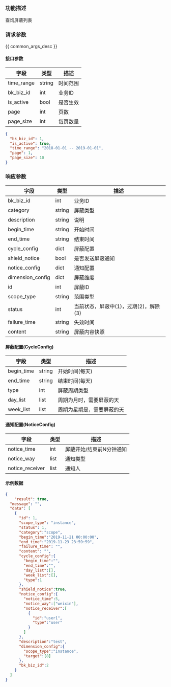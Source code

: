 ### 功能描述

查询屏蔽列表

### 请求参数

{{ common_args_desc }}

#### 接口参数

| 字段       | 类型   | 描述     |
| ---------- | ------ | -------- |
| time_range | string | 时间范围 |
| bk_biz_id  | int    | 业务ID   |
| is_active  | bool   | 是否生效 |
| page       | int    | 页数     |
| page_size  | int    | 每页数量 |

```json
{
  "bk_biz_id": 1,
  "is_active": true,
  "time_range": "2018-01-01 -- 2019-01-01",
  "page": 1,
  "page_size": 10
}
```

### 响应参数

| 字段             | 类型   | 描述                                  |
| ---------------- | ------ | ------------------------------------- |
| bk_biz_id        | int    | 业务ID                                |
| category         | string | 屏蔽类型                              |
| description      | string | 说明                                  |
| begin_time       | string | 开始时间                              |
| end_time         | string | 结束时间                              |
| cycle_config     | dict   | 屏蔽配置                              |
| shield_notice    | bool   | 是否发送屏蔽通知                      |
| notice_config    | dict   | 通知配置                              |
| dimension_config | dict   | 屏蔽维度                              |
| id               | int    | 屏蔽ID                                |
| scope_type       | string | 范围类型                              |
| status           | int    | 当前状态，屏蔽中(1)，过期(2)，解除(3) |
| failure_time     | string | 失效时间                              |
| content          | string | 屏蔽内容快照                          |

#### 屏蔽配置(CycleConfig)

| 字段       | 类型   | 描述                       |
| ---------- | ------ | -------------------------- |
| begin_time | string | 开始时间(每天)             |
| end_time   | string | 结束时间(每天)             |
| type       | int    | 屏蔽周期类型               |
| day_list   | list   | 周期为月时，需要屏蔽的天   |
| week_list  | list   | 周期为星期是，需要屏蔽的天 |

#### 通知配置(NoticeConfig)

| 字段            | 类型 | 描述                     |
| --------------- | ---- | ------------------------ |
| notice_time     | int  | 屏蔽开始/结束前N分钟通知 |
| notice_way      | list | 通知类型                 |
| notice_receiver | list | 通知人                   |

#### 示例数据

```json
{
	"result": true,
  "message": "",
  "data": [
    {
      "id": 1,
      "scope_type": "instance",
      "status": 1,
      "category":"scope",
      "begin_time":"2019-11-21 00:00:00",
      "end_time":"2019-11-23 23:59:59",
      "failure_time": "",
      "content": "",
      "cycle_config":{
        "begin_time":"",
        "end_time":"",
        "day_list":[],
        "week_list":[],
        "type":1
      },
      "shield_notice":true,
      "notice_config":{
        "notice_time":5,
        "notice_way":["weixin"],
        "notice_receiver":[
          {
            "id":"user1",
            "type":"user"
          }
        ]
      },
      "description":"test",
      "dimension_config":{
        "scope_type":"instance",
        "target":[8]
      },
      "bk_biz_id":2
    }
  ]
}
```